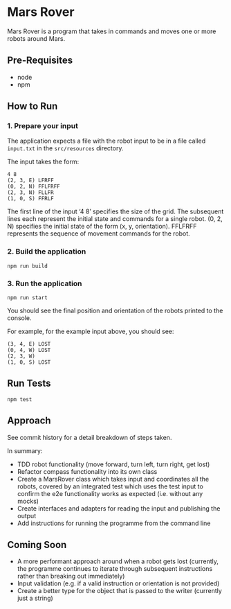 # Mars Rover

Mars Rover is a program that takes in commands and moves one or more robots around
Mars.

## Pre-Requisites

- node
- npm

## How to Run

### 1. Prepare your input

The application expects a file with the robot input to be in a file called `input.txt` in the `src/resources` directory.

The input takes the form:

```
4 8
(2, 3, E) LFRFF
(0, 2, N) FFLFRFF
(2, 3, N) FLLFR
(1, 0, S) FFRLF
```

The first line of the input ‘4 8’ specifies the size of the grid. The subsequent lines each
represent the initial state and commands for a single robot. (0, 2, N) specifies the initial state
of the form (x, y, orientation). FFLFRFF represents the sequence of movement commands
for the robot.

### 2. Build the application

```
npm run build
```

### 3. Run the application

```
npm run start
```

You should see the final position and orientation of the robots printed to the console.

For example, for the example input above, you should see:

```
(3, 4, E) LOST
(0, 4, W) LOST
(2, 3, W)
(1, 0, S) LOST

```

## Run Tests

```
npm test
```

## Approach

See commit history for a detail breakdown of steps taken. 

In summary:
- TDD robot functionality (move forward, turn left, turn right, get lost)
- Refactor compass functionality into its own class
- Create a MarsRover class which takes input and coordinates all the robots, covered by an integrated test which uses
the test input to confirm the e2e functionality works as expected (i.e. without any mocks)
- Create interfaces and adapters for reading the input and publishing the output
- Add instructions for running the programme from the command line

## Coming Soon

- A more performant approach around when a robot gets lost (currently, the programme continues to iterate through subsequent 
instructions rather than breaking out immediately)
- Input validation (e.g. if a valid instruction or orientation is not provided)
- Create a better type for the object that is passed to the writer (currently just a string)